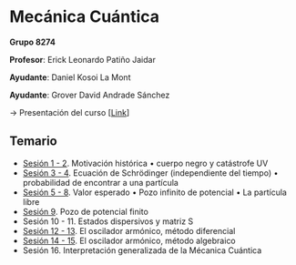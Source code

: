 # Mecánica Cuántica

**Grupo 8274**

**Profesor**: Erick Leonardo Patiño Jaidar

**Ayudante**: Daniel Kosoi La Mont

**Ayudante**: Grover David Andrade Sánchez

→ Presentación del curso [[Link](https://www.fciencias.unam.mx/docencia/horarios/presentacion/347050)]

## Temario
- [Sesión 1 - 2](/Mecánica%20Cuántica/Sesión%201%20-%202.pdf). Motivación histórica • cuerpo negro y catástrofe UV
- [Sesión 3 - 4](/Mecánica%20Cuántica/Sesión%203%20-%204.pdf). Ecuación de Schrӧdinger (independiente del tiempo) • probabilidad de encontrar a una partícula
- [Sesión 5 - 8](/Mecánica%20Cuántica/Sesión%205%20-%208.pdf). Valor esperado • Pozo infinito de potencial • La partícula libre
- [Sesión 9](/Mecánica%20Cuántica/Sesión%209.pdf). Pozo de potencial finito
- Sesión 10 - 11. Estados dispersivos y matriz S
- [Sesión 12 - 13](/Mecánica%20Cuántica/Sesión%2012%20-%2013.pdf). El oscilador armónico, método diferencial
- [Sesión 14 - 15](/Mecánica%20Cuántica/Sesión%2014%20-%2015.pdf). El oscilador armónico, método algebraico
- Sesión 16. Interpretación generalizada de la Mécanica Cuántica
